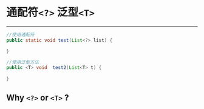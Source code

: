 #   通配符```<?>```   泛型```<T>```
---

```java
//使用通配符
public static void test(List<?> list) {

}

//使用泛型方法
public <T> void  test2(List<T> t) {
        
}
```


    
    
## Why ```<?>``` or ```<T>``` ?
